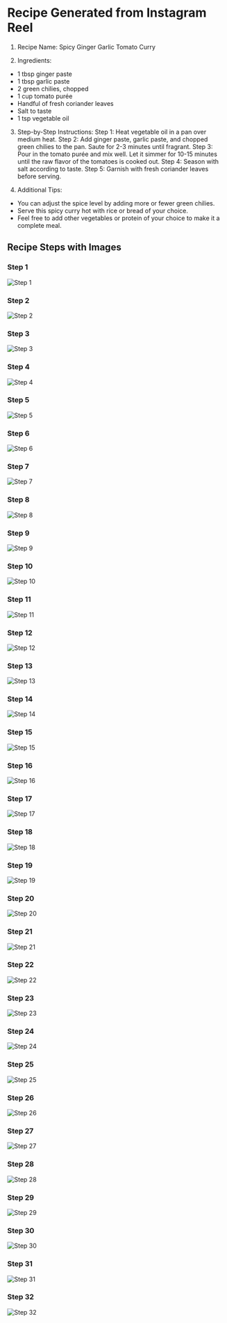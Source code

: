 # Recipe Generated from Instagram Reel

1. Recipe Name: Spicy Ginger Garlic Tomato Curry

2. Ingredients:
- 1 tbsp ginger paste
- 1 tbsp garlic paste
- 2 green chilies, chopped
- 1 cup tomato purée
- Handful of fresh coriander leaves
- Salt to taste
- 1 tsp vegetable oil

3. Step-by-Step Instructions:
Step 1: Heat vegetable oil in a pan over medium heat.
Step 2: Add ginger paste, garlic paste, and chopped green chilies to the pan. Saute for 2-3 minutes until fragrant.
Step 3: Pour in the tomato purée and mix well. Let it simmer for 10-15 minutes until the raw flavor of the tomatoes is cooked out.
Step 4: Season with salt according to taste.
Step 5: Garnish with fresh coriander leaves before serving.

4. Additional Tips:
- You can adjust the spice level by adding more or fewer green chilies.
- Serve this spicy curry hot with rice or bread of your choice.
- Feel free to add other vegetables or protein of your choice to make it a complete meal.


## Recipe Steps with Images

### Step 1
![Step 1](recipes/step_1.jpg)

### Step 2
![Step 2](recipes/step_2.jpg)

### Step 3
![Step 3](recipes/step_3.jpg)

### Step 4
![Step 4](recipes/step_4.jpg)

### Step 5
![Step 5](recipes/step_5.jpg)

### Step 6
![Step 6](recipes/step_6.jpg)

### Step 7
![Step 7](recipes/step_7.jpg)

### Step 8
![Step 8](recipes/step_8.jpg)

### Step 9
![Step 9](recipes/step_9.jpg)

### Step 10
![Step 10](recipes/step_10.jpg)

### Step 11
![Step 11](recipes/step_11.jpg)

### Step 12
![Step 12](recipes/step_12.jpg)

### Step 13
![Step 13](recipes/step_13.jpg)

### Step 14
![Step 14](recipes/step_14.jpg)

### Step 15
![Step 15](recipes/step_15.jpg)

### Step 16
![Step 16](recipes/step_16.jpg)

### Step 17
![Step 17](recipes/step_17.jpg)

### Step 18
![Step 18](recipes/step_18.jpg)

### Step 19
![Step 19](recipes/step_19.jpg)

### Step 20
![Step 20](recipes/step_20.jpg)

### Step 21
![Step 21](recipes/step_21.jpg)

### Step 22
![Step 22](recipes/step_22.jpg)

### Step 23
![Step 23](recipes/step_23.jpg)

### Step 24
![Step 24](recipes/step_24.jpg)

### Step 25
![Step 25](recipes/step_25.jpg)

### Step 26
![Step 26](recipes/step_26.jpg)

### Step 27
![Step 27](recipes/step_27.jpg)

### Step 28
![Step 28](recipes/step_28.jpg)

### Step 29
![Step 29](recipes/step_29.jpg)

### Step 30
![Step 30](recipes/step_30.jpg)

### Step 31
![Step 31](recipes/step_31.jpg)

### Step 32
![Step 32](recipes/step_32.jpg)

